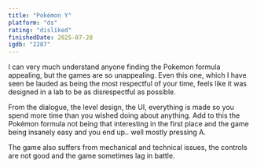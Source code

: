 ```yaml
---
title: "Pokémon Y"
platform: "ds"
rating: "disliked"
finishedDate: 2025-07-28
igdb: "2287"
---
```


I can very much understand anyone finding the Pokemon formula appealing, but the games are so unappealing. Even this one, which I have seen be lauded as being the most respectful of your time, feels like it was designed in a lab to be as disrespectful as possible.

From the dialogue, the level design, the UI, everything is made so you spend more time than you wished doing about anything. Add to this the Pokémon formula not being that interesting in the first place and the game being insanely easy and you end up.. well mostly pressing A.

The game also suffers from mechanical and technical issues, the controls are not good and the game sometimes lag in battle.
